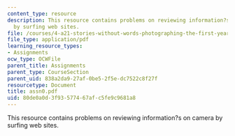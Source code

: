 ```yaml
---
content_type: resource
description: This resource contains problems on reviewing information?s on camera
  by surfing web sites.
file: /courses/4-a21-stories-without-words-photographing-the-first-year-fall-2006/80de0a0d3f93577467afc5fe9c9681a8_assn0.pdf
file_type: application/pdf
learning_resource_types:
- Assignments
ocw_type: OCWFile
parent_title: Assignments
parent_type: CourseSection
parent_uid: 838a2da9-27af-0be5-2f5e-dc7522c8f27f
resourcetype: Document
title: assn0.pdf
uid: 80de0a0d-3f93-5774-67af-c5fe9c9681a8
---
```

This resource contains problems on reviewing information?s on camera by surfing web sites.

